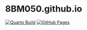 # 8BM050.github.io

[![Quarto Build](https://github.com/8BM050/8BM050.github.io/actions/workflows/build.yml/badge.svg)](https://github.com/8BM050/8BM050.github.io/actions/workflows/build.yml)
[![GitHub Pages](https://github.com/8BM050/8BM050.github.io/actions/workflows/pages/pages-build-deployment/badge.svg)](https://github.com/8BM050/8BM050.github.io/actions/workflows/pages/pages-build-deployment)
